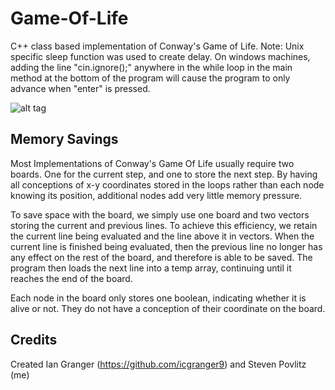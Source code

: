 # Game-Of-Life

C++ class based implementation of Conway's Game of Life. Note: Unix specific sleep function was used to create delay. On windows machines, adding the line "cin.ignore();" anywhere in the while loop in the main method at the bottom of the program will cause the program to only advance when "enter" is pressed.

![alt tag](http://i.imgur.com/7uZckVq.gif)


## Memory Savings
Most Implementations of Conway's Game Of Life usually require two boards. One for the current step, and one to store the next step. By having all conceptions of x-y coordinates stored in the loops rather than each node knowing its position, additional nodes add very little memory pressure. 

To save space with the board, we simply use one board and two vectors storing the current and previous lines. To achieve this efficiency, we retain the current line being evaluated and the line above it in vectors. When the current line is finished being evaluated, then the previous line no longer has any effect on the rest of the board, and therefore is able to be saved. The program then loads the next line into a temp array, continuing  until it reaches the end of the board.

Each node in the board only stores one boolean, indicating whether it is alive or not. They do not have a conception of their coordinate on the board. 

## Credits
Created Ian Granger (https://github.com/icgranger9) and Steven Povlitz (me)
